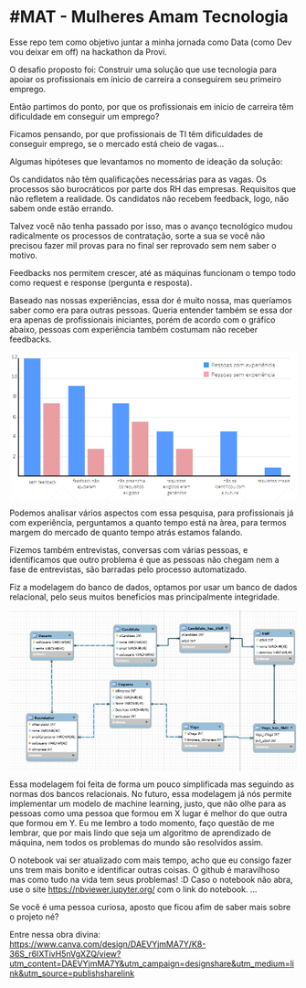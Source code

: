 # #MAT - Mulheres Amam Tecnologia

Esse repo tem como objetivo juntar a minha jornada como Data (como Dev vou deixar em off) na hackathon da Provi.

O desafio proposto foi: Construir uma solução que use tecnologia para apoiar os profissionais em ínicio de carreira a conseguirem seu primeiro emprego.

Então partimos do ponto, por que os profissionais em inicio de carreira têm dificuldade em conseguir um emprego?

Ficamos pensando, por que profissionais de TI têm dificuldades de conseguir emprego, se o mercado está cheio de vagas... 

Algumas hipóteses que levantamos no momento de ideação da solução:

  Os candidatos não têm qualificações necessárias para as vagas. 
  Os processos são burocráticos por parte dos RH das empresas.
  Requisitos que não refletem a realidade.
  Os candidatos não recebem feedback, logo, não sabem onde estão errando.
  
Talvez você não tenha passado por isso, mas o avanço tecnológico mudou radicalmente os processos de contratação, sorte a sua se você não precisou fazer mil provas para no final ser reprovado sem nem saber o motivo. 

Feedbacks nos permitem crescer, até as máquinas funcionam o tempo todo como request e response (pergunta e resposta).  

Baseado nas nossas experiências, essa dor é muito nossa, mas queríamos saber como era para outras pessoas. 
Queria entender também se essa dor era apenas de profissionais iniciantes, porém de acordo com o gráfico abaixo, pessoas com experiência também costumam não receber feedbacks.

<img align="center" src="/grafico.PNG" />

Podemos analisar vários aspectos com essa pesquisa, para profissionais já com experiência, perguntamos a quanto tempo está na àrea, para termos margem do mercado de quanto tempo atrás estamos falando.

Fizemos também entrevistas, conversas com várias pessoas, e identificamos que outro problema é que as pessoas não chegam nem a fase de entrevistas, são barradas pelo processo automatizado. 

Fiz a modelagem do banco de dados, optamos por usar um banco de dados relacional, pelo seus muitos beneficios mas principalmente integridade. 

<img align="center" src="/modelagem do grafico.PNG" />

Essa modelagem foi feita de forma um pouco simplificada mas seguindo as normas dos bancos relacionais. No futuro, essa modelagem já nós permite implementar um modelo de machine learning, justo, que não olhe para as pessoas como uma pessoa que formou em X lugar é melhor do que outra que formou em Y. Eu me lembro a todo momento, faço questão de me lembrar, que por mais lindo que seja um algoritmo de aprendizado de máquina, nem todos os problemas do mundo são resolvidos assim. 

O notebook vai ser atualizado com mais tempo, acho que eu consigo fazer uns trem mais bonito e identificar outras coisas. 
O github é maravilhoso mas como tudo na vida tem seus problemas! :D Caso o notebook não abra, use o site https://nbviewer.jupyter.org/ com o link do notebook.
...


Se você é uma pessoa curiosa, aposto que ficou afim de saber mais sobre o projeto né? 

Entre nessa obra divina: https://www.canva.com/design/DAEVYjmMA7Y/K8-36S_r6IXTivH5nVgXZQ/view?utm_content=DAEVYjmMA7Y&utm_campaign=designshare&utm_medium=link&utm_source=publishsharelink











